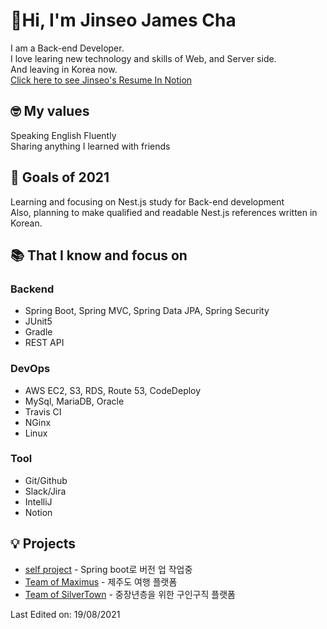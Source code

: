 # 👋Hi, I'm Jinseo James Cha

I am a Back-end Developer.<br> I love learing new technology and skills of Web, and Server side.<br>
And leaving in Korea now.<br>
[Click here to see Jinseo's Resume In Notion](https://jinseo-james-cha.notion.site/534a8633aac747f380f06e59eddd41a2)

## 🤓 My values
Speaking English Fluently<br>
Sharing anything I learned with friends<br>

## 💪 Goals of 2021
Learning and focusing on Nest.js study for Back-end development<br>
Also, planning to make qualified and readable Nest.js references written in Korean.

## 📚  That I know and focus on
### Backend
- Spring Boot, Spring MVC, Spring Data JPA, Spring Security
- JUnit5
- Gradle
- REST API

### DevOps
 - AWS EC2, S3, RDS, Route 53, CodeDeploy
 - MySql, MariaDB, Oracle
 - Travis CI
 - NGinx
 - Linux

### Tool
- Git/Github
- Slack/Jira
- IntelliJ
- Notion

## 💡 Projects
- [self project]() - Spring boot로 버전 업 작업중
- [Team of Maximus](https://github.com/jinseo-James-Cha/trip_maximus) - 제주도 여행 플랫폼
- [Team of SilverTown](https://github.com/jinseo-James-Cha/baekgu) - 중장년층을 위한 구인구직 플랫폼

Last Edited on: 19/08/2021<br>
<!--
**jinseo-James-Cha/jinseo-James-Cha** is a ✨ _special_ ✨ repository because its `README.md` (this file) appears on your GitHub profile.

Here are some ideas to get you started:

 [![Jinseo's github stats](https://github-readme-stats.vercel.app/api?username=jinseo-James-Cha&show_icons=true)](https://github.com/jinseo-James-Cha)


- 🔭 I’m currently working on ...
- 🌱 I’m currently learning ...
- 👯 I’m looking to collaborate on ...
- 🤔 I’m looking for help with ...
- 💬 Ask me about ...
- 📫 How to reach me: ...
- 😄 Pronouns: ...
- ⚡ Fun fact: ...
-->
